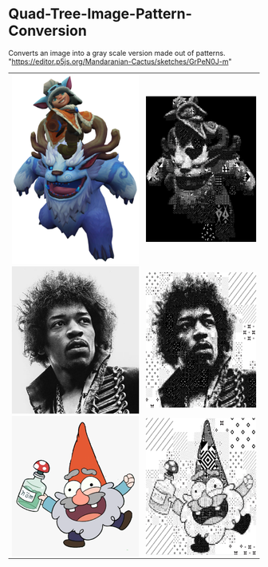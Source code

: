 # Quad-Tree-Image-Pattern-Conversion
Converts an image into a gray scale version made out of patterns.
"https://editor.p5js.org/Mandaranian-Cactus/sketches/GrPeN0J-m"

<table>
  <tr>
    <td><img align="center" src="End Results/Nunu (Original).png"></td>
    <td><img align="center" src="End Results/Nunu (Converted).PNG"></td>
  </tr>
  <tr>
    <td><img align="center" src="End Results/Jimi Hendrix (Original).jpg"></td>
    <td><img align="center" src="End Results/Jimi Hendrix (Converted).PNG"></td>
  </tr>
  <tr>
    <td><img align="center" src="End Results/shmebulock (Original).png"></td>
    <td><img align="center" src="End Results/shmebulock (Converted).PNG"></td>
  </tr>
</table>

